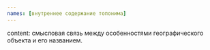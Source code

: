 ```yaml
---
names: [внутреннее содержание топонима]
---
```


content: смысловая связь между особенностями географического объекта и его названием.
